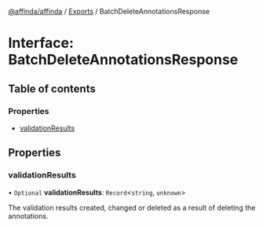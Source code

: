 [@affinda/affinda](../README.md) / [Exports](../modules.md) / BatchDeleteAnnotationsResponse

# Interface: BatchDeleteAnnotationsResponse

## Table of contents

### Properties

- [validationResults](BatchDeleteAnnotationsResponse.md#validationresults)

## Properties

### validationResults

• `Optional` **validationResults**: `Record`\<`string`, `unknown`\>

The validation results created, changed or deleted as a result of deleting the annotations.
